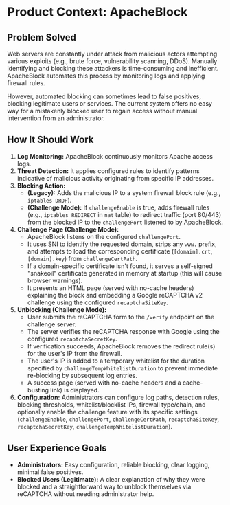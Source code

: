 # Product Context: ApacheBlock

## Problem Solved

Web servers are constantly under attack from malicious actors attempting various exploits (e.g., brute force, vulnerability scanning, DDoS). Manually identifying and blocking these attackers is time-consuming and inefficient. ApacheBlock automates this process by monitoring logs and applying firewall rules.

However, automated blocking can sometimes lead to false positives, blocking legitimate users or services. The current system offers no easy way for a mistakenly blocked user to regain access without manual intervention from an administrator.

## How It Should Work

1.  **Log Monitoring:** ApacheBlock continuously monitors Apache access logs.
2.  **Threat Detection:** It applies configured rules to identify patterns indicative of malicious activity originating from specific IP addresses.
3.  **Blocking Action:**
    *   **(Legacy):** Adds the malicious IP to a system firewall block rule (e.g., `iptables DROP`).
    *   **(Challenge Mode):** If `challengeEnable` is true, adds firewall rules (e.g., `iptables REDIRECT` in `nat` table) to redirect traffic (port 80/443) from the blocked IP to the `challengePort` listened to by ApacheBlock.
4.  **Challenge Page (Challenge Mode):**
    *   ApacheBlock listens on the configured `challengePort`.
    *   It uses SNI to identify the requested domain, strips any `www.` prefix, and attempts to load the corresponding certificate (`[domain].crt`, `[domain].key`) from `challengeCertPath`.
    *   If a domain-specific certificate isn't found, it serves a self-signed "snakeoil" certificate generated in memory at startup (this will cause browser warnings).
    *   It presents an HTML page (served with no-cache headers) explaining the block and embedding a Google reCAPTCHA v2 challenge using the configured `recaptchaSiteKey`.
5.  **Unblocking (Challenge Mode):**
    *   User submits the reCAPTCHA form to the `/verify` endpoint on the challenge server.
    *   The server verifies the reCAPTCHA response with Google using the configured `recaptchaSecretKey`.
    *   If verification succeeds, ApacheBlock removes the redirect rule(s) for the user's IP from the firewall.
    *   The user's IP is added to a temporary whitelist for the duration specified by `challengeTempWhitelistDuration` to prevent immediate re-blocking by subsequent log entries.
    *   A success page (served with no-cache headers and a cache-busting link) is displayed.
6.  **Configuration:** Administrators can configure log paths, detection rules, blocking thresholds, whitelist/blocklist IPs, firewall type/chain, and optionally enable the challenge feature with its specific settings (`challengeEnable`, `challengePort`, `challengeCertPath`, `recaptchaSiteKey`, `recaptchaSecretKey`, `challengeTempWhitelistDuration`).

## User Experience Goals

-   **Administrators:** Easy configuration, reliable blocking, clear logging, minimal false positives.
-   **Blocked Users (Legitimate):** A clear explanation of why they were blocked and a straightforward way to unblock themselves via reCAPTCHA without needing administrator help.
